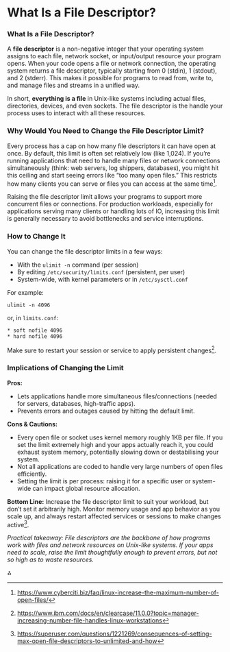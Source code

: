 # What Is a File Descriptor?

### What Is a File Descriptor?

A **file descriptor** is a non-negative integer that your operating system assigns to each file, network socket, or input/output resource your program opens. When your code opens a file or network connection, the operating system returns a file descriptor, typically starting from 0 (stdin), 1 (stdout), and 2 (stderr). This makes it possible for programs to read from, write to, and manage files and streams in a unified way.

In short, **everything is a file** in Unix-like systems including actual files, directories, devices, and even sockets. The file descriptor is the handle your process uses to interact with all these resources.

### Why Would You Need to Change the File Descriptor Limit?

Every process has a cap on how many file descriptors it can have open at once. By default, this limit is often set relatively low (like 1,024). If you’re running applications that need to handle many files or network connections simultaneously (think: web servers, log shippers, databases), you might hit this ceiling and start seeing errors like “too many open files.” This restricts how many clients you can serve or files you can access at the same time[^1].

Raising the file descriptor limit allows your programs to support more concurrent files or connections. For production workloads, especially for applications serving many clients or handling lots of IO, increasing this limit is generally necessary to avoid bottlenecks and service interruptions.

### How to Change It

You can change the file descriptor limits in a few ways:

* With the `ulimit -n` command (per session)
* By editing `/etc/security/limits.conf` (persistent, per user)
* System-wide, with kernel parameters or in `/etc/sysctl.conf`

For example:

```shell
ulimit -n 4096
```

or, in `limits.conf`:

```
* soft nofile 4096
* hard nofile 4096
```

Make sure to restart your session or service to apply persistent changes[^2].

### Implications of Changing the Limit

**Pros:**

* Lets applications handle more simultaneous files/connections (needed for servers, databases, high-traffic apps).
* Prevents errors and outages caused by hitting the default limit.

**Cons & Cautions:**

* Every open file or socket uses kernel memory roughly 1KB per file. If you set the limit extremely high and your apps actually reach it, you could exhaust system memory, potentially slowing down or destabilising your system.
* Not all applications are coded to handle very large numbers of open files efficiently.
* Setting the limit is per process: raising it for a specific user or system-wide can impact global resource allocation.

**Bottom Line:** Increase the file descriptor limit to suit your workload, but don’t set it arbitrarily high. Monitor memory usage and app behavior as you scale up, and always restart affected services or sessions to make changes active[^3].

_Practical takeaway: File descriptors are the backbone of how programs work with files and network resources on Unix-like systems. If your apps need to scale, raise the limit thoughtfully enough to prevent errors, but not so high as to waste resources._

⁂

[^1]: https://www.cyberciti.biz/faq/linux-increase-the-maximum-number-of-open-files/

[^2]: https://www.ibm.com/docs/en/clearcase/11.0.0?topic=manager-increasing-number-file-handles-linux-workstations

[^3]: https://superuser.com/questions/1221269/consequences-of-setting-max-open-file-descriptors-to-unlimited-and-how
